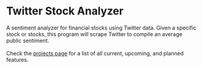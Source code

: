 # Twitter Stock Analyzer
A sentiment analyzer for financial stocks using Twitter data. Given a specific stock or stocks, this program will scrape Twitter to compile an average public sentiment.<br><br>
Check the [projects page](https://github.com/users/rmccormick314/projects/2) for a list of all current, upcoming, and planned features.
